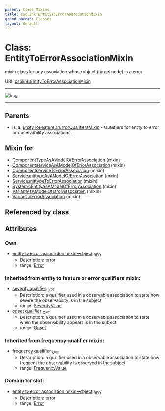 ```yaml
---
parent: Class Mixins
title: csolink:EntityToErrorAssociationMixin
grand_parent: Classes
layout: default
---
```


# Class: EntityToErrorAssociationMixin


mixin class for any association whose object (target node) is a error

URI: [csolink:EntityToErrorAssociationMixin](https://w3id.org/csolink/vocab/EntityToErrorAssociationMixin)


---

![img](http://yuml.me/diagram/nofunky;dir:TB/class/[SeverityValue],[Onset],[FrequencyValue],[Error],[EntityToFeatureOrErrorQualifiersMixin],[Error]%3Cobject%201..1-%20[EntityToErrorAssociationMixin],[VariantToErrorAssociation]uses%20-.-%3E[EntityToErrorAssociationMixin],[VariantAsAModelOfErrorAssociation]uses%20-.-%3E[EntityToErrorAssociationMixin],[SystemicEntityAsAModelOfErrorAssociation]uses%20-.-%3E[EntityToErrorAssociationMixin],[ServiceunittypeToErrorAssociation]uses%20-.-%3E[EntityToErrorAssociationMixin],[ServiceunittypeAsAModelOfErrorAssociation]uses%20-.-%3E[EntityToErrorAssociationMixin],[ComponentserviceToErrorAssociation]uses%20-.-%3E[EntityToErrorAssociationMixin],[ComponentserviceAsAModelOfErrorAssociation]uses%20-.-%3E[EntityToErrorAssociationMixin],[ComponentTypeAsAModelOfErrorAssociation]uses%20-.-%3E[EntityToErrorAssociationMixin],[EntityToFeatureOrErrorQualifiersMixin]%5E-[EntityToErrorAssociationMixin],[VariantToErrorAssociation],[VariantAsAModelOfErrorAssociation],[SystemicEntityAsAModelOfErrorAssociation],[ServiceunittypeToErrorAssociation],[ServiceunittypeAsAModelOfErrorAssociation],[ComponentserviceToErrorAssociation],[ComponentserviceAsAModelOfErrorAssociation],[ComponentTypeAsAModelOfErrorAssociation])

---


## Parents

 *  is_a: [EntityToFeatureOrErrorQualifiersMixin](EntityToFeatureOrErrorQualifiersMixin.md) - Qualifiers for entity to error or observability associations.

## Mixin for

 * [ComponentTypeAsAModelOfErrorAssociation](ComponentTypeAsAModelOfErrorAssociation.md) (mixin) 
 * [ComponentserviceAsAModelOfErrorAssociation](ComponentserviceAsAModelOfErrorAssociation.md) (mixin) 
 * [ComponentserviceToErrorAssociation](ComponentserviceToErrorAssociation.md) (mixin) 
 * [ServiceunittypeAsAModelOfErrorAssociation](ServiceunittypeAsAModelOfErrorAssociation.md) (mixin) 
 * [ServiceunittypeToErrorAssociation](ServiceunittypeToErrorAssociation.md) (mixin) 
 * [SystemicEntityAsAModelOfErrorAssociation](SystemicEntityAsAModelOfErrorAssociation.md) (mixin) 
 * [VariantAsAModelOfErrorAssociation](VariantAsAModelOfErrorAssociation.md) (mixin) 
 * [VariantToErrorAssociation](VariantToErrorAssociation.md) (mixin) 

## Referenced by class


## Attributes


### Own

 * [entity to error association mixin➞object](entity_to_error_association_mixin_object.md)  <sub>REQ</sub>
    * Description: error
    * range: [Error](Error.md)

### Inherited from entity to feature or error qualifiers mixin:

 * [severity qualifier](severity_qualifier.md)  <sub>OPT</sub>
    * Description: a qualifier used in a observable association to state how severe the observability is in the subject
    * range: [SeverityValue](SeverityValue.md)
 * [onset qualifier](onset_qualifier.md)  <sub>OPT</sub>
    * Description: a qualifier used in a observable association to state when the observability appears is in the subject
    * range: [Onset](Onset.md)

### Inherited from frequency qualifier mixin:

 * [frequency qualifier](frequency_qualifier.md)  <sub>OPT</sub>
    * Description: a qualifier used in a observable association to state how frequent the observability is observed in the subject
    * range: [FrequencyValue](FrequencyValue.md)

### Domain for slot:

 * [entity to error association mixin➞object](entity_to_error_association_mixin_object.md)  <sub>REQ</sub>
    * Description: error
    * range: [Error](Error.md)
